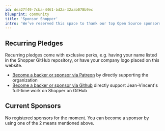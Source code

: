 ```yaml
---
id: dea27f49-7cba-4461-bd2a-32aab078b9ec
blueprint: community
title: 'Sponsor Shopper'
intro: 'We’ve reserved this space to thank our top Open Source sponsors! With their support we will be able to grow our Open Source features, Starter Kits, addons, and other resources.'
---
```

## Recurring Pledges

Recurring pledges come with exclusive perks, e.g. having your name listed in the Shopper GitHub repository, or have your company logo placed on this website.


- [Become a backer or sponsor via Patreon](https://patreon.com/shopperlabs) by directly supporting the organization
- [Become a backer or sponsor via Github](https://github.com/sponsors/sense) directly support Jean-Vincent's full-time work on Shopper on GitHub


## Current Sponsors

No registered sponsors for the moment. You can become a sponsor by using one of the 2 means mentioned above.